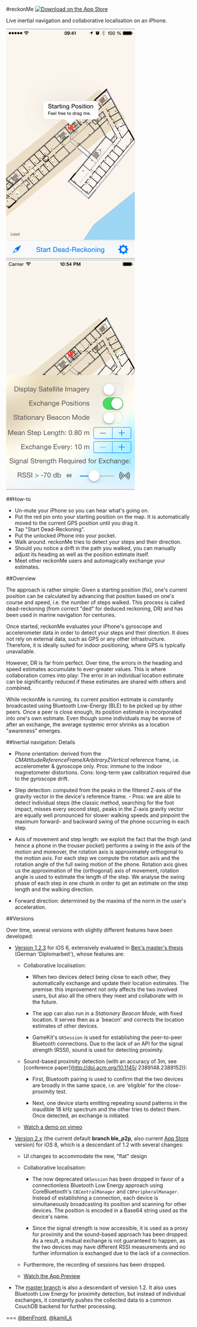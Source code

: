 #reckonMe [![Download on the App Store](https://linkmaker.itunes.apple.com/htmlResources/assets/en_us/images/web/linkmaker/badge_appstore-lrg.svg)](https://itunes.apple.com/us/app/reckonme/id951420572?mt=8)

Live inertial navigation and collaborative localisation on an iPhone.

![Preview](iTunesConnectAssets/reckonMe.gif?raw=true "Animated Preview")
![Preview](iTunesConnectAssets/4,7inch/4smaller.png?raw=true "Settings Screen")

##How-to

* Un-mute your iPhone so you can hear what's going on.
* Put the red pin onto your starting position on the map. It is automatically moved to the current GPS position until you drag it.
* Tap "Start Dead-Reckoning".
* Put the unlocked iPhone into your pocket.
* Walk around. reckonMe tries to detect your steps and their direction.
* Should you notice a drift in the path you walked, you can manually adjust its heading as well as the position estimate itself.
* Meet other reckonMe users and automagically exchange your estimates.


##Overview

The approach is rather simple: Given a starting position (fix), one's current position can be calculated by advancing that position based on one's course and speed, i.e. the number of steps walked. This process is called dead-reckoning (from correct "ded" for deduced reckoning, DR) and has been used in marine navigation for centuries.

Once started, reckonMe evaluates your iPhone's gyroscope and accelerometer data in order to detect your steps and their direction. It does not rely on external data, such as GPS or any other infrastructure. Therefore, it is ideally suited for indoor positioning, where GPS is typically unavailable.

However, DR is far from perfect. Over time, the errors in the heading and speed estimates accumulate to ever-greater values. This is where collaboration comes into play: The error in an individual location estimate can be significantly reduced if these estimates are shared with others and combined.

While reckonMe is running, its current position estimate is constantly broadcasted using Bluetooth Low-Energy (BLE) to be picked up by other peers. Once a peer is close enough, its position estimate is incorporated into one's own estimate. Even though some individuals may be worse of after an exchange, the average systemic error shrinks as a location "awareness" emerges.


##Inertial navigation: Details
	
-	Phone orientation: derived from the *CMAttitudeReferenceFrameXArbitraryZVertical* reference frame, i.e. accelerometer & gyroscope only. Pros: immune to the indoor magnetometer distortions. Cons: long-term yaw calibration required due to the gyroscope drift.

-	Step detection: computed from the peaks in the filtered Z-axis of the gravity vector in the device's reference frame. -	Pros: we are able to detect individual steps (the classic method, searching for the foot impact, misses every second step), peaks in the Z-axis gravity vector are equally well pronounced for slower walking speeds and pinpoint the maximum forward- and backward swing of the phone occurring in each step.

-	Axis of movement and step length: we exploit the fact that the thigh (and hence a phone in the trouser pocket) performs a swing in the axis of the motion and moreover, the rotation axis is approximately orthogonal to the motion axis. For each step we compute the rotation axis and the rotation angle of the full swing 
motion of the phone.  Rotation axis gives us the approximation of the (orthogonal) axis of movement, rotation angle is used to estimate the length of the step.
We analyse the swing phase of each step in one chunk in order to get an estimate on the step length
and the walking direction.

-	Forward direction: determined by the maxima of the norm in the user's acceleration.

##Versions

Over time, several versions with slightly different features have been developed:

- [Version 1.2.3](https://github.com/reckonMe/reckonMe/releases/tag/thesisBen) for iOS 6, extensively evaluated in [Ben's master's thesis](Assets/bensThesis.pdf?raw=true) (German 'Diplomarbeit'), whose features are:
	 
	 - Collaborative localisation:
	 
		-	When two devices detect being close to each other, they automatically exchange and update their location estimates. The premise: this improvement not only affects the two involved users, but also all the others they meet and collaborate with in the future. 

		-	The app can also run in a *Stationary Beacon Mode*, with fixed location. It serves then as a `beacon' and corrects the location estimates of other devices.
		
		-	GameKit's `GKSession` is used for establishing the peer-to-peer Bluetooth connections. Due to the lack of an API for the signal strength (RSSI), sound is used for detecting proximity. 
		
	- Sound-based proximity detection (with an accuracy of 3m, see [conference paper](http://doi.acm.org/10.1145/ 2389148.2389152)):

		-	First, Bluetooth pairing is used to confirm that the two devices are broadly in the same space, i.e. are 'eligible' for the close-proximity test.

		-	Next, one device starts emitting repeating sound patterns in the inaudible 18 kHz spectrum and the other tries to detect them. Once detected, an exchange is initiated.

	- [Watch a demo on vimeo](http://vimeo.com/reckonme/reckonme-demo)
	
- [Version 2.x](https://github.com/reckonMe/reckonMe/tree/ble_p2p) (the current default **branch ble_p2p**, also current [App Store](https://itunes.apple.com/us/app/reckonme/id951420572?mt=8) version) for iOS 8, which is a descendant of 1.2 with several changes:

	- UI changes to accommodate the new, "flat" design
	
	- Collaborative localisation:
	
		- The now deprecated `GKSession` has been dropped in favor of a connectionless Bluetooth Low Energy approach using CoreBluetooth's `CBCentralManager` and `CBPeripheralManager`. Instead of establishing a connection, each device is simultaneously broadcasting its position and scanning for other devices. The position is encoded in a Base64 string used as the device's name.
		
		- Since the signal strength is now accessible, it is used as a proxy for proximity and the sound-based approach has been dropped. As a result, a mutual exchange is not guaranteed to happen, as the two devices may have different RSSI measurements and no further information is exchanged due to the lack of a connection.
		
	- Furthermore, the recording of sessions has been dropped.
	
	- [Watch the App Preview](iTunesConnectAssets/reckonMeAppPreview.mp4?raw=true "App Preview Video")
		
- The [master branch](https://github.com/reckonMe/reckonMe/tree/master) is also a descendant of version 1.2. It also uses Bluetooth Low Energy for proximity detection, but instead of individual exchanges, it constantly pushes the collected data to a common CouchDB backend for further processing.

===
[@benFnord](https://twitter.com/benFnord), [@kamil_k](https://twitter.com/kamil_k)
